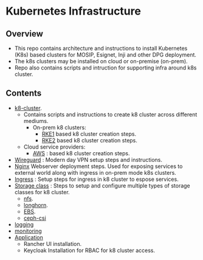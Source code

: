 # Kubernetes Infrastructure

## Overview
* This repo contains architecture and instructions to install Kubernetes (K8s) based clusters for MOSIP, Esignet, Inji and other DPG deployment.
* The k8s clusters may be installed on cloud or on-premise (on-prem).
* Repo also contains scripts and intruction for supporting infra around k8s cluster.
## Contents
* [k8-cluster](./k8-cluster/README.md).
  * Contains scripts and instructions to create k8 cluster across different mediums.
    * On-prem k8 clusters:
      * [RKE1](./k8-cluster/on-prem/rke1/README.md) based k8 cluster creation steps.
      * [RKE2](./k8-cluster/on-prem/rke2/README.md) based k8 cluster creation steps.
  * Cloud service providers:
    * [AWS](./k8-cluster/csp/aws/README.md) : based k8 cluster creation steps.
* [Wireguard](./wireguard/README.md) : Modern day VPN setup steps and instructions.
* [Nginx](./nginx/) Webserver deployment steps. Used for exposing services to external world along with ingress in on-prem mode k8s clusters. 
* [Ingress](./ingress/README.md) : Setup steps for ingress in k8 cluster to espose services.
* [Storage class](./storage-class) : Steps to setup and configure multiple types of storage classes for k8 cluster.
  * [nfs](./storage-class/nfs/README.md).
  * [longhorn](./storage-class/longhorn/README.md).
  * [EBS](./storage-class/ebs/README.md).
  * [ceph-csi](./storage-class/ceph/README.md)
* [logging](./logging/README.md)
* [monitoring](./monitoring/README.md)
* [Application](./apps/)
  * Rancher UI installation.
  * Keycloak Installation for RBAC for k8 cluster access.
